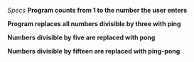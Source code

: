_Specs_
**Program counts from 1 to the number the user enters**

**Program replaces all numbers divisible by three with ping**

**Numbers divisible by five are replaced with pong**

**Numbers divisible by fifteen are replaced with ping-pong**
